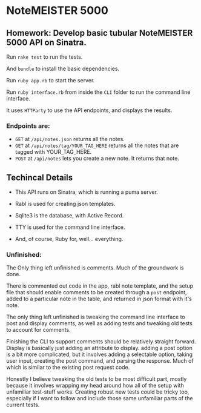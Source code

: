 # NoteMEISTER 5000

## Homework: Develop basic tubular NoteMEISTER 5000 API on Sinatra.

Run `rake test` to run the tests.

And `bundle` to install the basic dependencies.

Run `ruby app.rb` to start the server.

Run `ruby interface.rb` from inside the `CLI` folder to run the command line interface.

It uses `HTTParty` to use the API endpoints, and displays the results.

### Endpoints are:

- `GET` at `/api/notes.json` returns all the notes.
- `GET` at `/api/notes/tag/YOUR_TAG_HERE` returns all the notes that are tagged with YOUR_TAG_HERE.
- `POST` at `/api/notes` lets you create a new note. It returns that note.

## Techincal Details

- This API runs on Sinatra, which is running a puma server.

- Rabl is used for creating json templates.

- Sqlite3 is the database, with Active Record.

- TTY is used for the command line interface.

- And, of course, Ruby for, well... everything.

### Unfinished:

The Only thing left unfinished is comments. Much of the groundwork is done.

There is commented out code in the app, rabl note template, and the setup file that should enable comments to be created through a `post` endpoint, added to a particular note in the table, and returned in json format with it's note.

The only thing left unfinished is tweaking the command line interface to post and display comments, as well as adding tests and tweaking old tests to account for comments.

Finishing the CLI to support comments should be relatively straight forward. Display is basically just adding an attribute to display. adding a post option is a bit more complicated, but it involves adding a selectable option, taking user input, creating the post command, and parsing the response. Much of which is similar to the existing post request code.

Honestly I believe tweaking the old tests to be most difficult part, mostly because it involves wrapping my head around how all of the setup with unfamiliar test-stuff works. Creating robust new tests could be tricky too, especially if I want to follow and include those same unfamiliar parts of the current tests.

